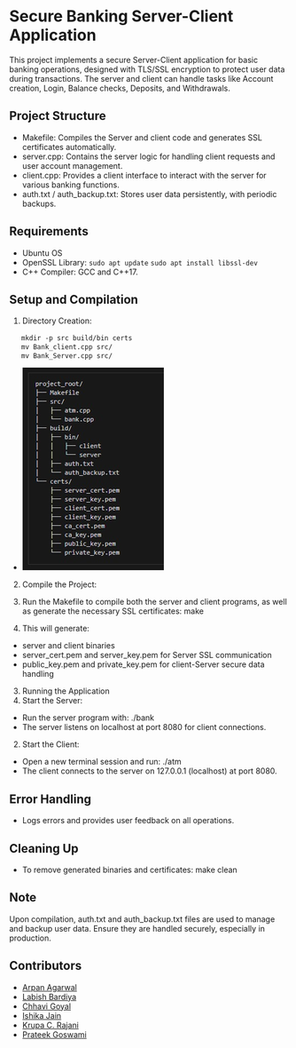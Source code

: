 # Secure Banking Server-Client Application

This project implements a secure Server-Client application for basic banking operations, designed with TLS/SSL encryption to protect user data during transactions. The server and client can handle tasks like Account creation, Login, Balance checks, Deposits, and Withdrawals.

## Project Structure

-	Makefile: Compiles the Server and client code and generates SSL certificates automatically.
-	server.cpp: Contains the server logic for handling client requests and user account management.
-	client.cpp: Provides a client interface to interact with the server for various banking functions.
-	auth.txt / auth_backup.txt: Stores user data persistently, with periodic backups.
  
## Requirements

-	Ubuntu OS
-	OpenSSL Library: `sudo apt update` `sudo apt install libssl-dev`
-	C++ Compiler: GCC and C++17.
  
## Setup and Compilation

1. Directory Creation:
```
   mkdir -p src build/bin certs
   mv Bank_client.cpp src/
   mv Bank_Server.cpp src/
```
-   ![Project Structure](<Structure.jpg>)

2.	Compile the Project:
1.	Run the Makefile to compile both the server and client programs, as well as generate the necessary SSL certificates: make
   
2.	This will generate:
-	server and client binaries
-	server_cert.pem and server_key.pem for Server SSL communication
-	public_key.pem and private_key.pem for client-Server secure data handling

3. Running the Application
1.	Start the Server:
-	Run the server program with: ./bank
-	The server listens on localhost at port 8080 for client connections.

2.	Start the Client:
-	Open a new terminal session and run: ./atm
-	The client connects to the server on 127.0.0.1 (localhost) at port 8080.

## Error Handling
-	Logs errors and provides user feedback on all operations.
  
## Cleaning Up
- To remove generated binaries and certificates: make clean
  
## Note
Upon compilation, auth.txt and auth_backup.txt files are used to manage and backup user data. Ensure they are handled securely, especially in production.

## Contributors

- <a href="https://github.com/arpan004">Arpan Agarwal</a>
- <a href="https://github.com/labishbardiya">Labish Bardiya</a>
- <a href="https://github.com/Chhavigoyal02">Chhavi Goyal</a>
- <a href="https://github.com/ishikajain0203">Ishika Jain</a>
- <a href="https://github.com/krupaphd24">Krupa C. Rajani</a>
- <a href="https://github.com/PrateekG93">Prateek Goswami</a>
